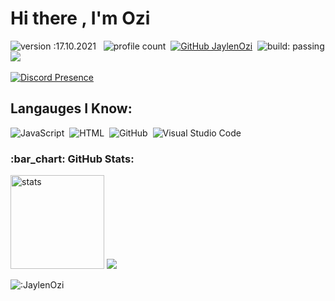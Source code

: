 # Hi there , I'm Ozi 
![version :17.10.2021](https://img.shields.io/badge/version-17.10.2021-informational) &nbsp;
![profile count](https://komarev.com/ghpvc/?username=JaylenOzi&color=red)&nbsp;
[![GitHub JaylenOzi](https://img.shields.io/github/followers/JaylenOzi?label=follow&style=social)](https://github.com/JaylenOzi)&nbsp;
![build: passing](https://img.shields.io/badge/build-passing-success)
<a href="https://instagram.com/jaylenelchavo"><img src="https://img.shields.io/badge/@jaylenelchavo-E4405F?style=flat&logo=Instagram&logoColor=white"/></a> &nbsp;

[![Discord Presence](https://lanyard-profile-readme.vercel.app/api/612688335944679600)](https://discord.com/users/612688335944679600) 

## Langauges I Know:
![JavaScript](https://img.shields.io/badge/-JavaScript-05122A?style=flat&logo=javascript)&nbsp;
![HTML](https://img.shields.io/badge/-HTML-05122A?style=flat&logo=HTML5)&nbsp;
![GitHub](https://img.shields.io/badge/-GitHub-05122A?style=flat&logo=github)&nbsp;
![Visual Studio Code](https://img.shields.io/badge/-Visual%20Studio%20Code-05122A?style=flat&logo=visual-studio-code&logoColor=007ACC)&nbsp;


<h3 align="left">:bar_chart: GitHub Stats:</h3>
<p align="left">
   <img src="https://github-readme-stats.vercel.app/api?username=JaylenOzi&count_private=true&show_icons=true&theme=dark&hide_border=true" width="%100" height="150px" alt="stats" />
<img src="https://github-profile-trophy.vercel.app/?username=JaylenOzi&theme=radical" />
</p>

<img src="https://count.getloli.com/get/@:JaylenOzi?theme=rule3" alt=":JaylenOzi" />

